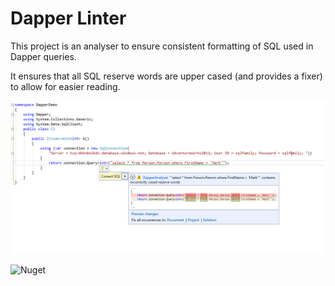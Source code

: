 # Dapper Linter

This project is an analyser to ensure consistent formatting of SQL used in Dapper queries.

It ensures that all SQL reserve words are upper cased (and provides a fixer) to allow for easier reading.

![Visual Studio Example](ScreenShots/ConstExample.png)

![Nuget](https://img.shields.io/nuget/v/DapperAnalyser )
